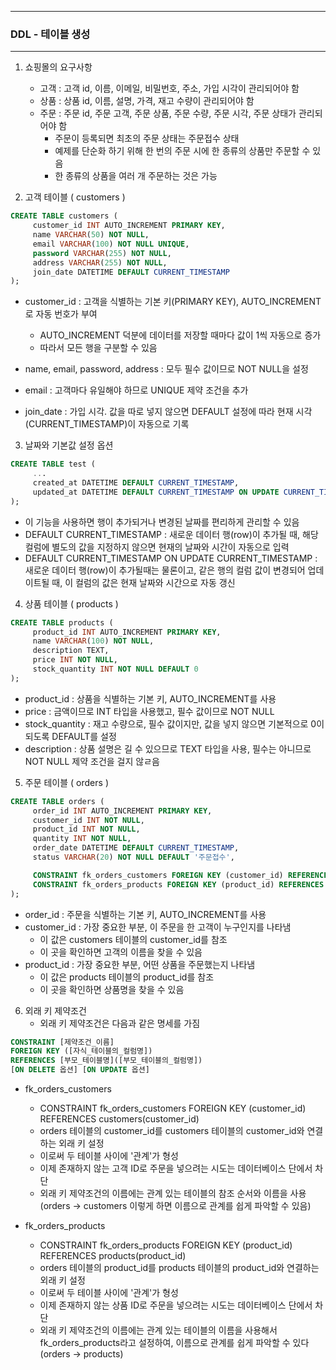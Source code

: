 -----
### DDL - 테이블 생성
-----
1. 쇼핑몰의 요구사항
   - 고객 : 고객 id, 이름, 이메일, 비밀번호, 주소, 가입 시각이 관리되어야 함
   - 상품 : 상품 id, 이름, 설명, 가격, 재고 수량이 관리되어야 함
   - 주문 : 주문 id, 주문 고객, 주문 상품, 주문 수량, 주문 시각, 주문 상태가 관리되어야 함
     + 주문이 등록되면 최초의 주문 상태는 주문접수 상태
     + 예제를 단순화 하기 위해 한 번의 주문 시에 한 종류의 상품만 주문할 수 있음
     + 한 종류의 상품을 여러 개 주문하는 것은 가능

 2. 고객 테이블 ( customers )
```sql
CREATE TABLE customers (
     customer_id INT AUTO_INCREMENT PRIMARY KEY,
     name VARCHAR(50) NOT NULL,
     email VARCHAR(100) NOT NULL UNIQUE,
     password VARCHAR(255) NOT NULL,
     address VARCHAR(255) NOT NULL,
     join_date DATETIME DEFAULT CURRENT_TIMESTAMP
);
```
   - customer_id : 고객을 식별하는 기본 키(PRIMARY KEY), AUTO_INCREMENT로 자동 번호가 부여
     + AUTO_INCREMENT 덕분에 데이터를 저장할 때마다 값이 1씩 자동으로 증가
     + 따라서 모든 행을 구분할 수 있음
  
   - name, email, password, address : 모두 필수 값이므로 NOT NULL을 설정
   - email : 고객마다 유일해야 하므로 UNIQUE 제약 조건을 추가
   - join_date : 가입 시각. 값을 따로 넣지 않으면 DEFAULT 설정에 따라 현재 시각(CURRENT_TIMESTAMP)이 자동으로 기록

3. 날짜와 기본값 설정 옵션
```sql
CREATE TABLE test (
     ...
     created_at DATETIME DEFAULT CURRENT_TIMESTAMP,
     updated_at DATETIME DEFAULT CURRENT_TIMESTAMP ON UPDATE CURRENT_TIMESTAMP
);
```
   - 이 기능을 사용하면 행이 추가되거나 변경된 날짜를 편리하게 관리할 수 있음
   - DEFAULT CURRENT_TIMESTAMP : 새로운 데이터 행(row)이 추가될 때, 해당 컬럼에 별도의 값을 지정하지 않으면 현재의 날짜와 시간이 자동으로 입력
   - DEFAULT CURRENT_TIMESTAMP ON UPDATE CURRENT_TIMESTAMP : 새로운 데이터 행(row)이 추가될때는 물론이고, 같은 행의 컬럼 값이 변경되어 업데이트될 때, 이 컬럼의 값은 현재 날짜와 시간으로 자동 갱신

4. 상품 테이블 ( products )
```sql
CREATE TABLE products (
     product_id INT AUTO_INCREMENT PRIMARY KEY,
     name VARCHAR(100) NOT NULL,
     description TEXT,
     price INT NOT NULL,
     stock_quantity INT NOT NULL DEFAULT 0
);
```
   - product_id : 상품을 식별하는 기본 키, AUTO_INCREMENT를 사용
   - price : 금액이므로 INT 타입을 사용했고, 필수 값이므로 NOT NULL
   - stock_quantity : 재고 수량으로, 필수 값이지만, 값을 넣지 않으면 기본적으로 0이 되도록 DEFAULT를 설정
   - description : 상품 설명은 길 수 있으므로 TEXT 타입을 사용, 필수는 아니므로 NOT NULL 제약 조건을 걸지 않ㄹ음

5. 주문 테이블 ( orders )
```sql
CREATE TABLE orders (
     order_id INT AUTO_INCREMENT PRIMARY KEY,
     customer_id INT NOT NULL,
     product_id INT NOT NULL,
     quantity INT NOT NULL,
     order_date DATETIME DEFAULT CURRENT_TIMESTAMP,
     status VARCHAR(20) NOT NULL DEFAULT '주문접수',

     CONSTRAINT fk_orders_customers FOREIGN KEY (customer_id) REFERENCES customers(customer_id),
     CONSTRAINT fk_orders_products FOREIGN KEY (product_id) REFERENCES products(product_id)
);
```
   - order_id : 주문을 식별하는 기본 키, AUTO_INCREMENT를 사용
   - customer_id : 가장 중요한 부분, 이 주문을 한 고객이 누구인지를 나타냄
      + 이 값은 customers 테이블의 customer_id를 참조
      + 이 곳을 확인하면 고객의 이름을 찾을 수 있음  
   - product_id : 가장 중요한 부분, 어떤 상품을 주문했는지 나타냄
      + 이 값은 products 테이블의 product_id를 참조
      + 이 곳을 확인하면 상품명을 찾을 수 있음

6. 외래 키 제약조건
   - 외래 키 제약조건은 다음과 같은 명세를 가짐
```sql
CONSTRAINT [제약조건_이름]
FOREIGN KEY ([자식_테이블의_컬럼명])
REFERENCES [부모_테이블명]([부모_테이블의_컬럼명])
[ON DELETE 옵션] [ON UPDATE 옵션]
```
   - fk_orders_customers
     + CONSTRAINT fk_orders_customers FOREIGN KEY (customer_id) REFERENCES customers(customer_id)
     + orders 테이블의 customer_id를 customers 테이블의 customer_id와 연결하는 외래 키 설정
     + 이로써 두 테이블 사이에 '관계'가 형성
     + 이제 존재하지 않는 고객 ID로 주문을 넣으려는 시도는 데이터베이스 단에서 차단
     + 외래 키 제약조건의 이름에는 관계 있는 테이블의 참조 순서와 이름을 사용 (orders -> customers 이렇게 하면 이름으로 관계를 쉽게 파악할 수 있음)

   - fk_orders_products
     + CONSTRAINT fk_orders_products FOREIGN KEY (product_id) REFERENCES products(product_id)
     + orders 테이블의 product_id를 products 테이블의 product_id와 연결하는 외래 키 설정
     + 이로써 두 테이블 사이에 '관계'가 형성
     + 이제 존재하지 않는 상품 ID로 주문을 넣으려는 시도는 데이터베이스 단에서 차단
     + 외래 키 제약조건의 이름에는 관계 있는 테이블의 이름을 사용해서 fk_orders_products라고 설정하여, 이름으로 관계를 쉽게 파악할 수 있다 (orders -> products)
